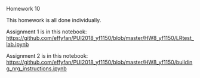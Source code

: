 Homework 10

This homework is all done individually. 

Assignment 1 is in this notebook: https://github.com/effyfan/PUI2018_yf1150/blob/master/HW8_yf1150/LRtest_lab.ipynb

Assignment 2 is in this notebook: https://github.com/effyfan/PUI2018_yf1150/blob/master/HW8_yf1150/building_nrg_instructions.ipynb